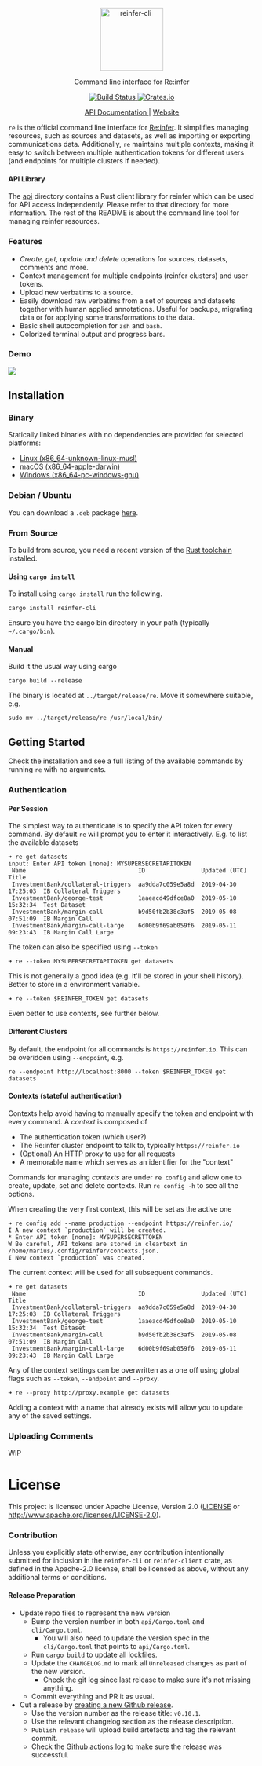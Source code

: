 <p align="center">
    <a href="https://reinfer.io">
    <img alt="reinfer-cli" src="https://user-images.githubusercontent.com/797170/86259580-19d33180-bbb4-11ea-9909-3c31251345f1.png" width="128">
  </a>
</p>

<p align="center">
  Command line interface for Re:infer
</p>

<p align="center">
  <a href="https://github.com/reinfer/cli/actions?query=workflow%3ABuild">
    <img alt="Build Status" src="https://github.com/reinfer/cli/workflows/Build/badge.svg">
  </a>

  <a href="https://crates.io/crates/reinfer-cli">
    <img alt="Crates.io" src="https://img.shields.io/crates/v/reinfer-cli.svg">
  </a>
</p>

<p align="center">
  <a href="https://reinfer.io/docs">
    API Documentation
  </a> | <a href="https://reinfer.io">
    Website
  </a>
</p>

`re` is the official command line interface for [Re:infer](https://reinfer.io). It simplifies managing resources, such as sources and datasets, as well as importing or exporting communications data. Additionally, `re` maintains multiple contexts, making it easy to switch between multiple authentication tokens for different users (and endpoints for multiple clusters if needed).

#### API Library

The [api](/api) directory contains a Rust client library for reinfer which can be used for API access independently. Please refer to that directory for more information. The rest of the README is about the command line tool for managing reinfer resources.

### Features

- _Create, get, update and delete_ operations for sources, datasets, comments and more.
- Context management for multiple endpoints (reinfer clusters) and user tokens.
- Upload new verbatims to a source.
- Easily download raw verbatims from a set of sources and datasets together
  with human applied annotations. Useful for backups, migrating data or for
  applying some transformations to the data.
- Basic shell autocompletion for `zsh` and `bash`.
- Colorized terminal output and progress bars.

### Demo

![](/readme-demo.gif)

## Installation

### Binary

Statically linked binaries with no dependencies are provided for selected platforms:

- [Linux (x86_64-unknown-linux-musl)](https://reinfer.io/public/cli/bin/x86_64-unknown-linux-musl/0.12.0/re)
- [macOS (x86_64-apple-darwin)](https://reinfer.io/public/cli/bin/x86_64-apple-darwin/0.12.0/re)
- [Windows (x86_64-pc-windows-gnu)](https://reinfer.io/public/cli/bin/x86_64-pc-windows-gnu/0.12.0/re.exe)

### Debian / Ubuntu

You can download a `.deb` package [here](https://reinfer.io/public/cli/debian/reinfer-cli_0.12.0_amd64.deb).

### From Source

To build from source, you need a recent version of the [Rust toolchain](https://rustup.rs/) installed.

#### Using `cargo install`

To install using `cargo install` run the following.

```
cargo install reinfer-cli
```

Ensure you have the cargo bin directory in your path (typically `~/.cargo/bin`).

#### Manual

Build it the usual way using cargo

```
cargo build --release
```

The binary is located at `../target/release/re`. Move it somewhere suitable, e.g.

```
sudo mv ../target/release/re /usr/local/bin/
```

## Getting Started

Check the installation and see a full listing of the available commands by running `re` with no arguments.

### Authentication

#### Per Session

The simplest way to authenticate is to specify the API token for every command. By default `re` will prompt you to enter it interactively. E.g. to list the available datasets

```
➜ re get datasets
input: Enter API token [none]: MYSUPERSECRETAPITOKEN
 Name                                ID                Updated (UTC)        Title
 InvestmentBank/collateral-triggers  aa9dda7c059e5a8d  2019-04-30 17:25:03  IB Collateral Triggers
 InvestmentBank/george-test          1aaeacd49dfce8a0  2019-05-10 15:32:34  Test Dataset
 InvestmentBank/margin-call          b9d50fb2b38c3af5  2019-05-08 07:51:09  IB Margin Call
 InvestmentBank/margin-call-large    6d00b9f69ab059f6  2019-05-11 09:23:43  IB Margin Call Large
```

The token can also be specified using `--token`

```
➜ re --token MYSUPERSECRETAPITOKEN get datasets
```

This is not generally a good idea (e.g. it'll be stored in your shell history). Better to store in a environment variable.

```
➜ re --token $REINFER_TOKEN get datasets
```

Even better to use contexts, see further below.

#### Different Clusters

By default, the endpoint for all commands is `https://reinfer.io`. This can be overidden using `--endpoint`, e.g.

```
re --endpoint http://localhost:8000 --token $REINFER_TOKEN get datasets
```

#### Contexts (stateful authentication)

Contexts help avoid having to manually specify the token and endpoint with every command. A _context_ is composed of

- The authentication token (which user?)
- The Re:infer cluster endpoint to talk to, typically `https://reinfer.io`
- (Optional) An HTTP proxy to use for all requests
- A memorable name which serves as an identifier for the "context"

Commands for managing _contexts_ are under `re config` and allow one to create, update, set and delete contexts. Run `re config -h` to see all the options.

When creating the very first context, this will be set as the active one

```
➜ re config add --name production --endpoint https://reinfer.io/
I A new context `production` will be created.
* Enter API token [none]: MYSUPERSECRETTOKEN
W Be careful, API tokens are stored in cleartext in /home/marius/.config/reinfer/contexts.json.
I New context `production` was created.
```

The current context will be used for all subsequent commands.

```
➜ re get datasets
 Name                                ID                Updated (UTC)        Title
 InvestmentBank/collateral-triggers  aa9dda7c059e5a8d  2019-04-30 17:25:03  IB Collateral Triggers
 InvestmentBank/george-test          1aaeacd49dfce8a0  2019-05-10 15:32:34  Test Dataset
 InvestmentBank/margin-call          b9d50fb2b38c3af5  2019-05-08 07:51:09  IB Margin Call
 InvestmentBank/margin-call-large    6d00b9f69ab059f6  2019-05-11 09:23:43  IB Margin Call Large
```

Any of the context settings can be overwritten as a one off using global flags such as `--token`, `--endpoint` and `--proxy`.

```
➜ re --proxy http://proxy.example get datasets
```

Adding a context with a name that already exists will allow you to update any of the saved settings.

### Uploading Comments

WIP

# License

This project is licensed under Apache License, Version 2.0 ([LICENSE](LICENSE) or http://www.apache.org/licenses/LICENSE-2.0).

### Contribution

Unless you explicitly state otherwise, any contribution intentionally submitted
for inclusion in the `reinfer-cli` or `reinfer-client` crate, as defined in the
Apache-2.0 license, shall be licensed as above, without any additional terms or
conditions.

#### Release Preparation

- Update repo files to represent the new version
  - Bump the version number in both `api/Cargo.toml` and `cli/Cargo.toml`.
    - You will also need to update the version spec in the `cli/Cargo.toml` that points to `api/Cargo.toml`.
  - Run `cargo build` to update all lockfiles.
  - Update the `CHANGELOG.md` to mark all `Unreleased` changes as part of the new version.
    - Check the git log since last release to make sure it's not missing anything.
  - Commit everything and PR it as usual.
- Cut a release by [creating a new Github release](https://github.com/reinfer/cli/releases/new).
  - Use the version number as the release title: `v0.10.1`.
  - Use the relevant changelog section as the release description.
  - `Publish release` will upload build artefacts and tag the relevant commit.
  - Check the [Github actions log](https://github.com/reinfer/cli/actions/workflows/publish.yml) to make sure the release was successful.
